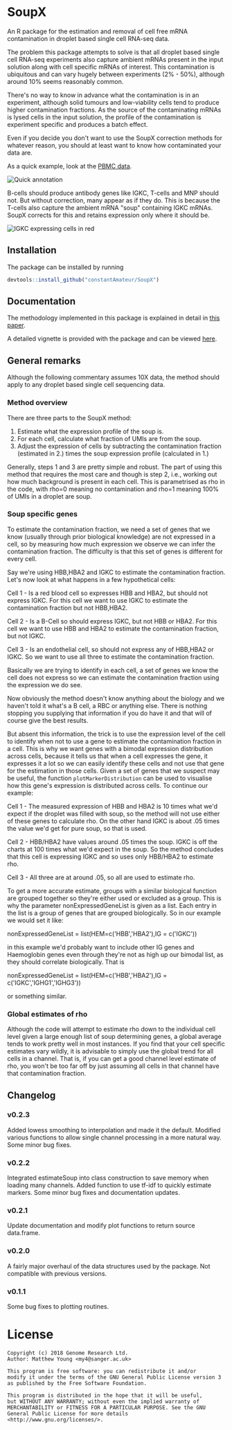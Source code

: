 # SoupX

An R package for the estimation and removal of cell free mRNA contamination in droplet based single cell RNA-seq data.

The problem this package attempts to solve is that all droplet based single cell RNA-seq experiments also capture ambient mRNAs present in the input solution along with cell specific mRNAs of interest.  This contamination is ubiquitous and can vary hugely between experiments (2% - 50%), although around 10% seems reasonably common.

There's no way to know in advance what the contamination is in an experiment, although solid tumours and low-viability cells tend to produce higher contamination fractions.  As the source of the contaminating mRNAs is lysed cells in the input solution, the profile of the contamination is experiment specific and produces a batch effect. 

Even if you decide you don't want to use the SoupX correction methods for whatever reason, you should at least want to know how contaminated your data are.

As a quick example, look at the [PBMC data](https://support.10xgenomics.com/single-cell-gene-expression/datasets/2.1.0/pbmc4k).

![Quick annotation](PBMC_Annotation.png)

B-cells should produce antibody genes like IGKC, T-cells and MNP should not.  But without correction, many appear as if they do.  This is because the T-cells also capture the ambient mRNA "soup" containing IGKC mRNAs.  SoupX corrects for this and retains expression only where it should be.

![IGKC expressing cells in red](IGKC_comparison.png)

## Installation

The package can be installed by running

```R
devtools::install_github("constantAmateur/SoupX")
```

## Documentation

The methodology implemented in this package is explained in detail in [this paper](https://github.com/constantAmateur/SoupX).  

A detailed vignette is provided with the package and can be viewed [here](https://github.com/constantAmateur/SoupX/tree/master/vignettes/pbmcTutorial.pdf).

## General remarks

Although the following commentary assumes 10X data, the method should apply to any droplet based single cell sequencing data.

### Method overview

There are three parts to the SoupX method:

1. Estimate what the expression profile of the soup is.  
2. For each cell, calculate what fraction of UMIs are from the soup.
3. Adjust the expression of cells by subtracting the contamination fraction (estimated in 2.) times the soup expression profile (calculated in 1.)

Generally, steps 1 and 3 are pretty simple and robust.  The part of using this method that requires the most care and though is step 2, i.e., working out how much background is present in each cell.  This is parametrised as rho in the code, with rho=0 meaning no contamination and rho=1 meaning 100% of UMIs in a droplet are soup.


### Soup specific genes

To estimate the contamination fraction, we need a set of genes that we know (usually through prior biological knowledge) are not expressed in a cell, so by measuring how much expression we observe we can infer the contamination fraction.  The difficulty is that this set of genes is different for every cell.

Say we're using HBB,HBA2 and IGKC to estimate the contamination fraction.  Let's now look at what happens in a few hypothetical cells:

Cell 1 - Is a red blood cell so expresses HBB and HBA2, but should not express IGKC.  For this cell we want to use IGKC to estimate the contamination fraction but not HBB,HBA2.

Cell 2 - Is a B-Cell so should express IGKC, but not HBB or HBA2.  For this cell we want to use HBB and HBA2 to estimate the contamination fraction, but not IGKC.

Cell 3 - Is an endothelial cell, so should not express any of HBB,HBA2 or IGKC.  So we want to use all three to estimate the contamination fraction.

Basically we are trying to identify in each cell, a set of genes we know the cell does not express so we can estimate the contamination fraction using the expression we do see.

Now obviously the method doesn't know anything about the biology and we haven't told it what's a B cell, a RBC or anything else.  There is nothing stopping you supplying that information if you do have it and that will of course give the best results.

But absent this information, the trick is to use the expression level of the cell to identify when not to use a gene to estimate the contamination fraction in a cell.  This is why we want genes with a bimodal expression distribution across cells, because it tells us that when a cell expresses the gene, it expresses it a lot so we can easily identify these cells and not use that gene for the estimation in those cells.  Given a set of genes that we suspect may be useful, the function `plotMarkerDistribution` can be used to visualise how this gene's expression is distributed across cells.  To continue our example:

Cell 1 - The measured expression of HBB and HBA2 is 10 times what we'd expect if the droplet was filled with soup, so the method will not use either of these genes to calculate rho.  On the other hand IGKC is about .05 times the value we'd get for pure soup, so that is used.

Cell 2 - HBB/HBA2 have values around .05 times the soup.  IGKC is off the charts at 100 times what we'd expect in the soup.  So the method concludes that this cell is expressing IGKC and so uses only HBB/HBA2 to estimate rho.

Cell 3 - All three are at around .05, so all are used to estimate rho.

To get a more accurate estimate, groups with a similar biological function are grouped together so they're either used or excluded as a group.  This is why the parameter nonExpressedGeneList is given as a list.  Each entry in the list is a group of genes that are grouped biologically.  So in our example we would set it like:

nonExpressedGeneList = list(HEM=c('HBB','HBA2'),IG = c('IGKC'))

in this example we'd probably want to include other IG genes and Haemoglobin genes even through they're not as high up our bimodal list, as they should correlate biologically. That is

nonExpressedGeneList = list(HEM=c('HBB','HBA2'),IG = c('IGKC','IGHG1','IGHG3'))

or something similar.

### Global estimates of rho

Although the code will attempt to estimate rho down to the individual cell level given a large enough list of soup determining genes, a global average tends to work pretty well in most instances.  If you find that your cell specific estimates vary wildly, it is advisable to simply use the global trend for all cells in a channel.  That is, if you can get a good channel level estimate of rho, you won't be too far off by just assuming all cells in that channel have that contamination fraction.

## Changelog

### v0.2.3

Added lowess smoothing to interpolation and made it the default.  Modified various functions to allow single channel processing in a more natural way.  Some minor bug fixes.

### v0.2.2

Integrated estimateSoup into class construction to save memory when loading many channels.
Added function to use tf-idf to quickly estimate markers.
Some minor bug fixes and documentation updates.

### v0.2.1

Update documentation and modify plot functions to return source data.frame.

### v0.2.0

A fairly major overhaul of the data structures used by the package.  Not compatible with previous versions.

### v0.1.1

Some bug fixes to plotting routines.

# License

```
Copyright (c) 2018 Genome Research Ltd. 
Author: Matthew Young <my4@sanger.ac.uk> 
 
This program is free software: you can redistribute it and/or 
modify it under the terms of the GNU General Public License version 3 
as published by the Free Software Foundation. 

This program is distributed in the hope that it will be useful, 
but WITHOUT ANY WARRANTY; without even the implied warranty of 
MERCHANTABILITY or FITNESS FOR A PARTICULAR PURPOSE. See the GNU 
General Public License for more details <http://www.gnu.org/licenses/>. 
```
